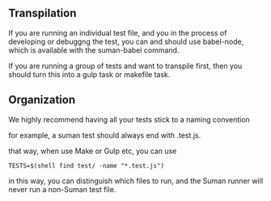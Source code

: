 ## Transpilation

If you are running an individual test file, and you in the process of developing or debuggng the test, you can and should use
babel-node, which is available with the suman-babel command.

If you are running a group of tests and want to transpile first, then you should turn this into a 
gulp task or makefile task.


## Organization

We highly recommend having all your tests stick to a naming convention

for example, a suman test should always end with .test.js.

that way, when use Make or Gulp etc, you can use

```TESTS=$(shell find test/ -name "*.test.js")```

in this way, you can distinguish which files to run, and the Suman
runner will never run a non-Suman test file.




